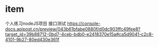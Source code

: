 # item
个人练习nodeJS项目
接口测试
https://console-docs.apipost.cn/preview/043b61bfabe0880f/d0dc903ffc49fee8?target_id=39b88712-0bd7-4ceb-bdb0-e2418370e15a#ca5d9041-c2c8-4101-9b27-80ed430e361f

